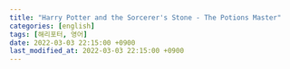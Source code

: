 ```yaml
---
title: "Harry Potter and the Sorcerer's Stone - The Potions Master"
categories: [english]
tags: [해리포터, 영어]
date: 2022-03-03 22:15:00 +0900
last_modified_at: 2022-03-03 22:15:00 +0900
---
```

